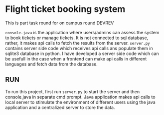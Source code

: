 # Flight ticket booking system
This is part task round for on campus round DEVREV

`console.java` is the application where users/admins can assess the system to book tickets or manage tickets.
It is not connected to sql database, rather, it makes api calls to fetch the results from the server.
`server.py` contains server side code which receives api calls ans populate them in sqlite3 database in python.
I have developed a server side code which can be usefull in the case when a frontend can make api calls in different languages and fetch data from the database.

## RUN
To run this project, first run `server.py` to start the server and then console.java in separate cmd prompt. Java application makes api calls to local server to stimulate the environment of different users using the java application and a centralized server to store the data.